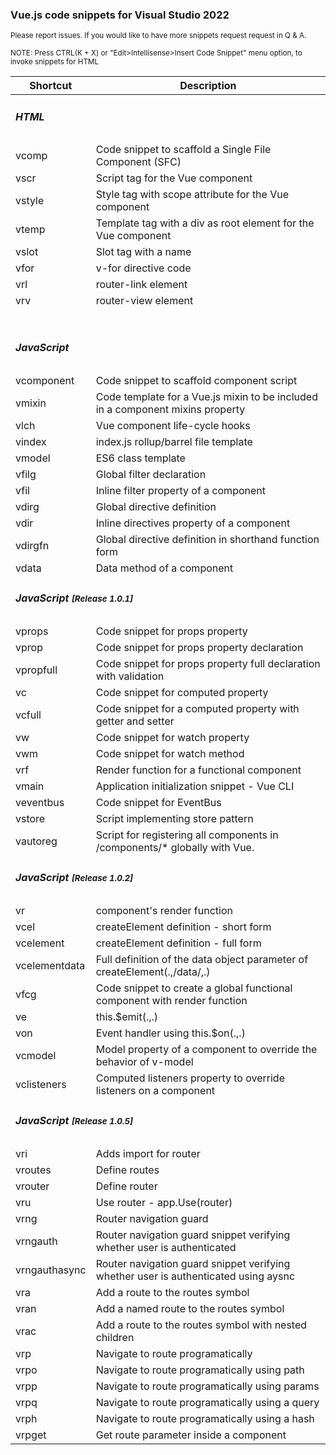 ﻿<div class="container">  

<div class="jumbotron">

### Vue.js code snippets for Visual Studio 2022

<small>Please report issues. If you would like to have more snippets request request in Q & A.</small></div>
<p>
    <small>
        NOTE: Press CTRL(K + X) or "Edit>Intellisense>Insert Code Snippet" menu option, to invoke snippets for HTML
    </small>
</p>
<table class="table table-bordered table-striped table-sm">

<thead>

<tr class="table-primary">

<th class="auto-style4">Shortcut</th>

<th class="auto-style3">Description</th>

</tr>

</thead>

<tbody>

<tr>

<td colspan="2">

##### HTML

</td>

</tr>

<tr>

<td>vcomp</td>

<td>Code snippet to scaffold a Single File Component (SFC)</td>

</tr>

<tr>

<td>vscr</td>

<td>Script tag for the Vue component</td>

</tr>

<tr>

<td>vstyle</td>

<td>Style tag with scope attribute for the Vue component</td>

</tr>

<tr>

<td>vtemp</td>

<td>Template tag with a div as root element for the Vue component</td>

</tr>

<tr>

<td>vslot</td>

<td>Slot tag with a name</td>

</tr>

<tr>

<td>vfor</td>

<td>v-for directive code</td>

</tr>
                <tr>
                    <td>vrl</td>
                    <td>router-link element</td>
                </tr>
                <tr>
                    <td>vrv</td>
                    <td>router-view element</td>
                </tr>
<tr>

<td> </td>

<td> </td>

</tr>

<tr>

<td colspan="2">

##### JavaScript

</td>

</tr>

<tr>

<td>vcomponent</td>

<td>Code snippet to scaffold component script</td>

</tr>

<tr>

<td>vmixin</td>

<td>Code template for a Vue.js mixin to be included in a component mixins property</td>

</tr>

<tr>

<td>vlch</td>

<td>Vue component life-cycle hooks</td>

</tr>

<tr>

<td>vindex</td>

<td>index.js rollup/barrel file template</td>

</tr>

<tr>

<td>vmodel</td>

<td>ES6 class template</td>

</tr>

<tr>

<td>vfilg</td>

<td>Global filter declaration</td>

</tr>

<tr>

<td>vfil</td>

<td>Inline filter property of a component</td>

</tr>

<tr>

<td>vdirg</td>

<td>Global directive definition</td>

</tr>

<tr>

<td>vdir</td>

<td>Inline directives property of a component</td>

</tr>

<tr>

<td>vdirgfn</td>

<td>Global directive definition in shorthand function form</td>

</tr>

<tr>

<td>vdata</td>

<td>Data method of a component</td>

</tr>

<tr>

<td colspan="2">

##### JavaScript <small>[Release 1.0.1]</small>

</td>

</tr>

<tr>

<td>vprops</td>

<td>Code snippet for props property</td>

</tr>

<tr>

<td>vprop</td>

<td>Code snippet for props property declaration</td>

</tr>

<tr>

<td>vpropfull</td>

<td>Code snippet for props property full declaration with validation</td>

</tr>

<tr>

<td>vc</td>

<td>Code snippet for computed property</td>

</tr>

<tr>

<td>vcfull</td>

<td>Code snippet for a computed property with getter and setter</td>

</tr>

<tr>

<td>vw</td>

<td>Code snippet for watch property</td>

</tr>

<tr>

<td>vwm</td>

<td>Code snippet for watch method</td>

</tr>

<tr>

<td>vrf</td>

<td>Render function for a functional component</td>

</tr>

<tr>

<td>vmain</td>

<td>Application initialization snippet - Vue CLI</td>

</tr>

<tr>

<td>veventbus</td>

<td>Code snippet for EventBus</td>

</tr>

<tr>

<td>vstore</td>

<td>Script implementing store pattern</td>

</tr>

<tr>

<td>vautoreg</td>

<td>Script for registering all components in /components/* globally with Vue.</td>

</tr>

<tr>

<td colspan="2">

##### JavaScript <small>[Release 1.0.2]</small>

</td>

</tr>

<tr>

<td>vr</td>

<td>component's render function</td>

</tr>

<tr>

<td>vcel</td>

<td>createElement definition - short form</td>

</tr>

<tr>

<td>vcelement</td>

<td>createElement definition - full form</td>

</tr>

<tr>

<td>vcelementdata</td>

<td>Full definition of the data object parameter of createElement(.,/data/,.)</td>

</tr>

<tr>

<td>vfcg</td>

<td>Code snippet to create a global functional component with render function</td>

</tr>

<tr>

<td>ve</td>

<td>this.$emit(.,.)</td>

</tr>

<tr>

<td>von</td>

<td>Event handler using this.$on(.,.)</td>

</tr>

<tr>

<td>vcmodel</td>

<td>Model property of a component to override the behavior of v-model</td>

</tr>

<tr>

<td>vclisteners</td>

<td>Computed listeners property to override listeners on a component</td>

</tr>
        <tr>

<td colspan="2">

##### JavaScript <small>[Release 1.0.5]</small>

</td>

</tr>
<tr><td>vri</td><td>Adds import for router</td></tr>
<tr><td>vroutes</td><td>Define routes</td></tr>
<tr><td>vrouter</td><td>Define router</td></tr>
<tr><td>vru</td><td>Use router - app.Use(router)</td></tr>
<tr><td>vrng</td><td>Router navigation guard</td></tr>
<tr><td>vrngauth</td><td>Router navigation guard snippet verifying whether user is authenticated</td></tr>
<tr><td>vrngauthasync</td><td>Router navigation guard snippet verifying whether user is authenticated using aysnc</td></tr>
<tr><td>vra</td><td>Add a route to the routes symbol</td></tr>
<tr><td>vran</td><td>Add a named route to the routes symbol</td></tr>
<tr><td>vrac</td><td>Add a route to the routes symbol with nested children</td></tr>
<tr><td>vrp</td><td>Navigate to route programatically</td></tr>
<tr><td>vrpo</td><td>Navigate to route programatically using path</td></tr>
<tr><td>vrpp</td><td>Navigate to route programatically using params</td></tr>
<tr><td>vrpq</td><td>Navigate to route programatically using a query</td></tr>
<tr><td>vrph</td><td>Navigate to route programatically using a hash</td></tr>
<tr><td>vrpget</td><td>Get route parameter inside a component</td></tr>


</tbody>

</table>

</div>